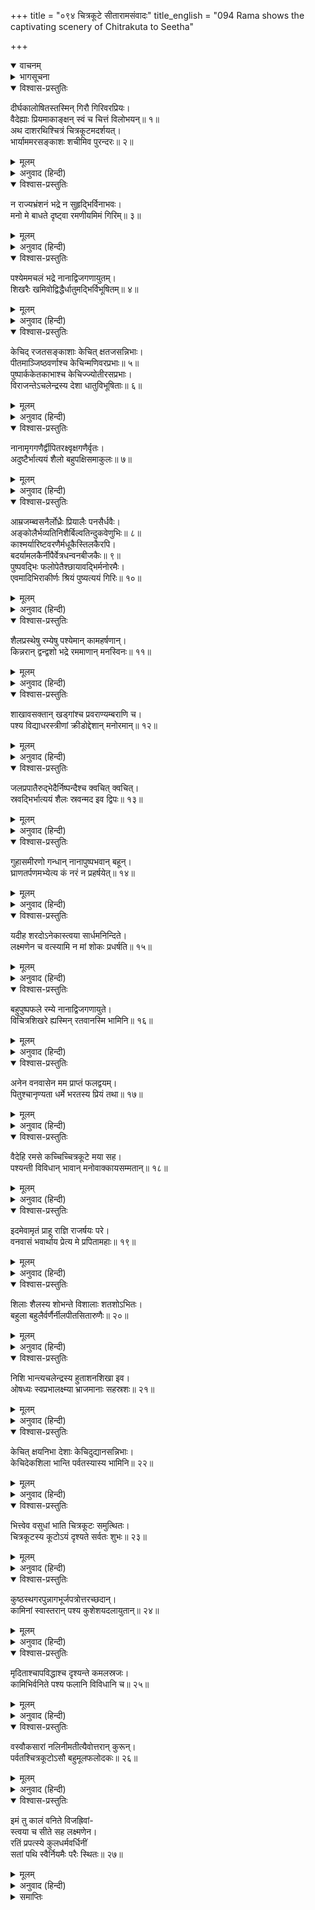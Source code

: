 +++
title = "०९४ चित्रकूटे सीतारामसंवादः"
title_english = "094 Rama shows the captivating scenery of Chitrakuta to Seetha"

+++
<details open><summary>वाचनम्</summary>
<div caption="श्रीराम-हरिसीताराममूर्ति-घनपाठिभ्यां वचनम्" class="audioEmbed" src="https://archive.org/download/Ramayana-recitation-Sriram-harisItArAmamUrti-Ghanapaati-v2/Kanda_2/Kanda_2_AYK-094-Chitra_Kute_Rama_Sita_Samvadaha.mp3"></div>
</details>

<details><summary>भागसूचना</summary>

94. श्रीरामका सीताको चित्रकूटकी शोभा दिखाना
</details>

<details open><summary>विश्वास-प्रस्तुतिः</summary>

दीर्घकालोषितस्तस्मिन् गिरौ गिरिवरप्रियः।  
वैदेह्याः प्रियमाकाङ्क्षन् स्वं च चित्तं विलोभयन्॥ १॥  
अथ दाशरथिश्चित्रं चित्रकूटमदर्शयत्।  
भार्याममरसङ्काशः शचीमिव पुरन्दरः॥ २॥
</details>

<details><summary>मूलम्</summary>

दीर्घकालोषितस्तस्मिन् गिरौ गिरिवरप्रियः।  
वैदेह्याः प्रियमाकाङ्क्षन् स्वं च चित्तं विलोभयन्॥ १॥  
अथ दाशरथिश्चित्रं चित्रकूटमदर्शयत्।  
भार्याममरसङ्काशः शचीमिव पुरन्दरः॥ २॥
</details>

<details><summary>अनुवाद (हिन्दी)</summary>

गिरिवर चित्रकूट श्रीरामको बहुत ही प्रिय लगता था। वे उस पर्वतपर बहुत दिनोंसे रह रहे थे। एक दिन अमरतुल्य तेजस्वी दशरथनन्दन श्रीराम विदेहराजकुमारी सीताका प्रिय करनेकी इच्छासे तथा अपने मनको भी बहलानेके लिये अपनी भार्याको विचित्र चित्रकूटकी शोभाका दर्शन कराने लगे, मानो देवराज इन्द्र अपनी पत्नी शचीको पर्वतीय सुषमाका दर्शन करा रहे हों॥
</details>

<details open><summary>विश्वास-प्रस्तुतिः</summary>

न राज्यभ्रंशनं भद्रे न सुहृद्भिर्विनाभवः।  
मनो मे बाधते दृष्ट्वा रमणीयमिमं गिरिम्॥ ३॥
</details>

<details><summary>मूलम्</summary>

न राज्यभ्रंशनं भद्रे न सुहृद्भिर्विनाभवः।  
मनो मे बाधते दृष्ट्वा रमणीयमिमं गिरिम्॥ ३॥
</details>

<details><summary>अनुवाद (हिन्दी)</summary>

(वे बोले—) ‘भद्रे! यद्यपि मैं राज्यसे भ्रष्ट हो गया हूँ तथा मुझे अपने हितैषी सुहृदोंसे विलग होकर रहना पड़ता है, तथापि जब मैं इस रमणीय पर्वतकी ओर देखता हूँ, तब मेरा सारा दुःख दूर हो जाता है—राज्यका न मिलना और सुहृदोंका विछोह होना भी मेरे मनको व्यथित नहीं कर पाता है॥ ३॥
</details>

<details open><summary>विश्वास-प्रस्तुतिः</summary>

पश्येममचलं भद्रे नानाद्विजगणायुतम्।  
शिखरैः खमिवोद्विद्धैर्धातुमद्भिर्विभूषितम्॥ ४॥
</details>

<details><summary>मूलम्</summary>

पश्येममचलं भद्रे नानाद्विजगणायुतम्।  
शिखरैः खमिवोद्विद्धैर्धातुमद्भिर्विभूषितम्॥ ४॥
</details>

<details><summary>अनुवाद (हिन्दी)</summary>

‘कल्याणि! इस पर्वतपर दृष्टिपात तो करो, नाना प्रकारके असंख्य पक्षी यहाँ कलरव कर रहे हैं। नाना प्रकारके धातुओंसे मण्डित इसके गगन-चुम्बी शिखर मानो आकाशको बेध रहे हैं। इन शिखरोंसे विभूषित हुआ यह चित्रकूट कैसी शोभा पा रहा है!॥ ४॥
</details>

<details open><summary>विश्वास-प्रस्तुतिः</summary>

केचिद् रजतसङ्काशाः केचित् क्षतजसन्निभाः।  
पीतमाञ्जिष्ठवर्णाश्च केचिन्मणिवरप्रभाः॥ ५॥  
पुष्पार्ककेतकाभाश्च केचिज्ज्योतीरसप्रभाः।  
विराजन्तेऽचलेन्द्रस्य देशा धातुविभूषिताः॥ ६॥
</details>

<details><summary>मूलम्</summary>

केचिद् रजतसङ्काशाः केचित् क्षतजसन्निभाः।  
पीतमाञ्जिष्ठवर्णाश्च केचिन्मणिवरप्रभाः॥ ५॥  
पुष्पार्ककेतकाभाश्च केचिज्ज्योतीरसप्रभाः।  
विराजन्तेऽचलेन्द्रस्य देशा धातुविभूषिताः॥ ६॥
</details>

<details><summary>अनुवाद (हिन्दी)</summary>

‘विभिन्न धातुओंसे अलंकृत अचलराज चित्रकूटके प्रदेश कितने सुन्दर लगते हैं! इनमेंसे कोई तो चाँदीके समान चमक रहे हैं। कोई लोहूकी लाल आभाका विस्तार करते हैं। किन्हीं प्रदेशोंके रंग पीले और मंजिष्ठ वर्णके हैं। कोई श्रेष्ठ मणियोंके समान उद्भासित होते हैं। कोई पुखराजके समान, कोई स्फटिकके सदृश और कोई केवड़ेके फूलके समान कान्तिवाले हैं तथा कुछ प्रदेश नक्षत्रों और पारेके समान प्रकाशित होते हैं॥ ५-६॥
</details>

<details open><summary>विश्वास-प्रस्तुतिः</summary>

नानामृगगणैर्द्वीपितरक्ष्वृक्षगणैर्वृतः।  
अदुष्टैर्भात्ययं शैलो बहुपक्षिसमाकुलः॥ ७॥
</details>

<details><summary>मूलम्</summary>

नानामृगगणैर्द्वीपितरक्ष्वृक्षगणैर्वृतः।  
अदुष्टैर्भात्ययं शैलो बहुपक्षिसमाकुलः॥ ७॥
</details>

<details><summary>अनुवाद (हिन्दी)</summary>

‘यह पर्वत बहुसंख्यक पक्षियोंसे व्याप्त है तथा नाना प्रकारके मृगों, बड़े-बड़े व्याघ्रों, चीतों और रीछोंसे भरा हुआ है। वे व्याघ्र आदि हिंसक जन्तु अपने दुष्टभावका परित्याग करके यहाँ रहते हैं और इस पर्वतकी शोभा बढ़ाते हैं॥ ७॥
</details>

<details open><summary>विश्वास-प्रस्तुतिः</summary>

आम्रजम्ब्वसनैर्लोध्रैः प्रियालैः पनसैर्धवैः।  
अङ्कोलैर्भव्यतिनिशैर्बिल्वतिन्दुकवेणुभिः॥ ८॥  
काश्मर्यारिष्टवरणैर्मधूकैस्तिलकैरपि।  
बदर्यामलकैर्नीपैर्वेत्रधन्वनबीजकैः॥ ९॥  
पुष्पवद्भिः फलोपेतैश्छायावद्भिर्मनोरमैः।  
एवमादिभिराकीर्णः श्रियं पुष्यत्ययं गिरिः॥ १०॥
</details>

<details><summary>मूलम्</summary>

आम्रजम्ब्वसनैर्लोध्रैः प्रियालैः पनसैर्धवैः।  
अङ्कोलैर्भव्यतिनिशैर्बिल्वतिन्दुकवेणुभिः॥ ८॥  
काश्मर्यारिष्टवरणैर्मधूकैस्तिलकैरपि।  
बदर्यामलकैर्नीपैर्वेत्रधन्वनबीजकैः॥ ९॥  
पुष्पवद्भिः फलोपेतैश्छायावद्भिर्मनोरमैः।  
एवमादिभिराकीर्णः श्रियं पुष्यत्ययं गिरिः॥ १०॥
</details>

<details><summary>अनुवाद (हिन्दी)</summary>

‘आम, जामुन, असन, लोध, प्रियाल, कटहल, धव, अंकोल, भव्य, तिनिश, बेल, तिन्दुक, बाँस, काश्मरी (मधुपर्णिका), अरिष्ट (नीम), वरण, महुआ, तिलक, बेर, आँवला, कदम्ब, बेत, धन्वन (इन्द्रजौ), बीजक (अनार) आदि घनी छायावाले वृक्षोंसे, जो फूलों और फलोंसे लदे होनेके कारण मनोरम प्रतीत होते थे, व्याप्त हुआ यह पर्वत अनुपम शोभाका पोषण एवं विस्तार कर रहा है॥ ८—१०॥
</details>

<details open><summary>विश्वास-प्रस्तुतिः</summary>

शैलप्रस्थेषु रम्येषु पश्येमान् कामहर्षणान्।  
किन्नरान् द्वन्द्वशो भद्रे रममाणान् मनस्विनः॥ ११॥
</details>

<details><summary>मूलम्</summary>

शैलप्रस्थेषु रम्येषु पश्येमान् कामहर्षणान्।  
किन्नरान् द्वन्द्वशो भद्रे रममाणान् मनस्विनः॥ ११॥
</details>

<details><summary>अनुवाद (हिन्दी)</summary>

‘इन रमणीय शैलशिखरोंपर उन प्रदेशोंको देखो, जो प्रेम-मिलनकी भावनाका उद्दीपन करके आन्तरिक हर्षको बढ़ानेवाले हैं। वहाँ मनस्वी किन्नर दो-दो एक साथ होकर टहल रहे हैं॥ ११॥
</details>

<details open><summary>विश्वास-प्रस्तुतिः</summary>

शाखावसक्तान् खड्गांश्च प्रवराण्यम्बराणि च।  
पश्य विद्याधरस्त्रीणां क्रीडोद्देशान् मनोरमान्॥ १२॥
</details>

<details><summary>मूलम्</summary>

शाखावसक्तान् खड्गांश्च प्रवराण्यम्बराणि च।  
पश्य विद्याधरस्त्रीणां क्रीडोद्देशान् मनोरमान्॥ १२॥
</details>

<details><summary>अनुवाद (हिन्दी)</summary>

‘इन किन्नरोंके खड्ग पेड़ोंकी डालियोंमें लटक रहे हैं। इधर विद्याधरोंकी स्त्रियोंके मनोरम क्रीड़ास्थलों तथा वृक्षोंकी शाखाओंपर रखे हुए उनके सुन्दर वस्त्रोंकी ओर भी देखो॥ १२॥
</details>

<details open><summary>विश्वास-प्रस्तुतिः</summary>

जलप्रपातैरुद्भेदैर्निष्पन्दैश्च क्वचित् क्वचित्।  
स्रवद्भिर्भात्ययं शैलः स्रवन्मद इव द्विपः॥ १३॥
</details>

<details><summary>मूलम्</summary>

जलप्रपातैरुद्भेदैर्निष्पन्दैश्च क्वचित् क्वचित्।  
स्रवद्भिर्भात्ययं शैलः स्रवन्मद इव द्विपः॥ १३॥
</details>

<details><summary>अनुवाद (हिन्दी)</summary>

‘इसके ऊपर कहीं ऊँचेसे झरने गिर रहे हैं, कहीं जमीनके भीतरसे सोते निकले हैं और कहीं-कहीं छोटे-छोटे स्रोत प्रवाहित हो रहे हैं। इन सबके द्वारा यह पर्वत मदकी धारा बहानेवाले हाथीके समान शोभा पाता है॥ १३॥
</details>

<details open><summary>विश्वास-प्रस्तुतिः</summary>

गुहासमीरणो गन्धान् नानापुष्पभवान् बहून्।  
घ्राणतर्पणमभ्येत्य कं नरं न प्रहर्षयेत्॥ १४॥
</details>

<details><summary>मूलम्</summary>

गुहासमीरणो गन्धान् नानापुष्पभवान् बहून्।  
घ्राणतर्पणमभ्येत्य कं नरं न प्रहर्षयेत्॥ १४॥
</details>

<details><summary>अनुवाद (हिन्दी)</summary>

‘गुफाओंसे निकली हुई वायु नाना प्रकारके पुष्पोंकी प्रचुर गन्ध लेकर नासिकाको तृप्त करती हुई किस पुरुषके पास आकर उसका हर्ष नहीं बढ़ा रही है॥ १४॥
</details>

<details open><summary>विश्वास-प्रस्तुतिः</summary>

यदीह शरदोऽनेकास्त्वया सार्धमनिन्दिते।  
लक्ष्मणेन च वत्स्यामि न मां शोकः प्रधर्षति॥ १५॥
</details>

<details><summary>मूलम्</summary>

यदीह शरदोऽनेकास्त्वया सार्धमनिन्दिते।  
लक्ष्मणेन च वत्स्यामि न मां शोकः प्रधर्षति॥ १५॥
</details>

<details><summary>अनुवाद (हिन्दी)</summary>

‘सती-साध्वी सीते! यदि तुम्हारे और लक्ष्मणके साथ मैं यहाँ अनेक वर्षोंतक रहूँ तो भी नगरत्यागका शोक मुझे कदापि पीड़ित नहीं करेगा॥ १५॥
</details>

<details open><summary>विश्वास-प्रस्तुतिः</summary>

बहुपुष्पफले रम्ये नानाद्विजगणायुते।  
विचित्रशिखरे ह्यस्मिन् रतवानस्मि भामिनि॥ १६॥
</details>

<details><summary>मूलम्</summary>

बहुपुष्पफले रम्ये नानाद्विजगणायुते।  
विचित्रशिखरे ह्यस्मिन् रतवानस्मि भामिनि॥ १६॥
</details>

<details><summary>अनुवाद (हिन्दी)</summary>

‘भामिनि! बहुतेरे फूलों और फलोंसे युक्त तथा नाना प्रकारके पक्षियोंसे सेवित इस विचित्र शिखरवाले रमणीय पर्वतपर मेरा मन बहुत लगता है॥ १६॥
</details>

<details open><summary>विश्वास-प्रस्तुतिः</summary>

अनेन वनवासेन मम प्राप्तं फलद्वयम्।  
पितुश्चानृण्यता धर्मे भरतस्य प्रियं तथा॥ १७॥
</details>

<details><summary>मूलम्</summary>

अनेन वनवासेन मम प्राप्तं फलद्वयम्।  
पितुश्चानृण्यता धर्मे भरतस्य प्रियं तथा॥ १७॥
</details>

<details><summary>अनुवाद (हिन्दी)</summary>

‘प्रिये! इस वनवाससे मुझे दो फल प्राप्त हुए हैं—दो लाभ हुए हैं—एक तो धर्मानुसार पिताकी आज्ञाका पालनरूप ऋण चुक गया और दूसरा भाई भरतका प्रिय हुआ॥ १७॥
</details>

<details open><summary>विश्वास-प्रस्तुतिः</summary>

वैदेहि रमसे कच्चिच्चित्रकूटे मया सह।  
पश्यन्ती विविधान् भावान् मनोवाक्कायसम्मतान्॥ १८॥
</details>

<details><summary>मूलम्</summary>

वैदेहि रमसे कच्चिच्चित्रकूटे मया सह।  
पश्यन्ती विविधान् भावान् मनोवाक्कायसम्मतान्॥ १८॥
</details>

<details><summary>अनुवाद (हिन्दी)</summary>

‘विदेहकुमारी! क्या चित्रकूट पर्वतपर मेरे साथ मन, वाणी और शरीरको प्रिय लगनेवाले भाँति-भाँतिके पदार्थोंको देखकर तुम्हें आनन्द प्राप्त होता है?॥ १८॥
</details>

<details open><summary>विश्वास-प्रस्तुतिः</summary>

इदमेवामृतं प्राहू राज्ञि राजर्षयः परे।  
वनवासं भवार्थाय प्रेत्य मे प्रपितामहाः॥ १९॥
</details>

<details><summary>मूलम्</summary>

इदमेवामृतं प्राहू राज्ञि राजर्षयः परे।  
वनवासं भवार्थाय प्रेत्य मे प्रपितामहाः॥ १९॥
</details>

<details><summary>अनुवाद (हिन्दी)</summary>

‘रानी! मेरे प्रपितामह मनु आदि उत्कृष्ट राजर्षियोंने नियमपूर्वक किये गये इन वनवासको ही अमृत बतलाया है; इससे शरीरत्यागके पश्चात् परम कल्याणकी प्राप्ति होती है॥ १९॥
</details>

<details open><summary>विश्वास-प्रस्तुतिः</summary>

शिलाः शैलस्य शोभन्ते विशालाः शतशोऽभितः।  
बहुला बहुलैर्वर्णैर्नीलपीतसितारुणैः॥ २०॥
</details>

<details><summary>मूलम्</summary>

शिलाः शैलस्य शोभन्ते विशालाः शतशोऽभितः।  
बहुला बहुलैर्वर्णैर्नीलपीतसितारुणैः॥ २०॥
</details>

<details><summary>अनुवाद (हिन्दी)</summary>

‘चारों ओर इस पर्वतकी सैकड़ों विशाल शिलाएँ शोभा पा रही हैं, जो नीले, पीले, सफेद और लाल आदि विविध रंगोंसे अनेक प्रकारकी दिखायी देती हैं॥ २०॥
</details>

<details open><summary>विश्वास-प्रस्तुतिः</summary>

निशि भान्त्यचलेन्द्रस्य हुताशनशिखा इव।  
ओषध्यः स्वप्रभालक्ष्म्या भ्राजमानाः सहस्रशः॥ २१॥
</details>

<details><summary>मूलम्</summary>

निशि भान्त्यचलेन्द्रस्य हुताशनशिखा इव।  
ओषध्यः स्वप्रभालक्ष्म्या भ्राजमानाः सहस्रशः॥ २१॥
</details>

<details><summary>अनुवाद (हिन्दी)</summary>

‘रातमें इस पर्वतराजके ऊपर लगी हुई सहस्रों ओषधियाँ अपनी प्रभासम्पत्तिसे प्रकाशित होती हुई अग्निशिखाके समान उद्भासित होती हैं॥ २१॥
</details>

<details open><summary>विश्वास-प्रस्तुतिः</summary>

केचित् क्षयनिभा देशाः केचिदुद्यानसन्निभाः।  
केचिदेकशिला भान्ति पर्वतस्यास्य भामिनि॥ २२॥
</details>

<details><summary>मूलम्</summary>

केचित् क्षयनिभा देशाः केचिदुद्यानसन्निभाः।  
केचिदेकशिला भान्ति पर्वतस्यास्य भामिनि॥ २२॥
</details>

<details><summary>अनुवाद (हिन्दी)</summary>

‘भामिनि! इस पर्वतके कई स्थान घरकी भाँति दिखायी देते हैं (क्योंकि वे वृक्षोंकी घनी छायासे आच्छादित हैं) और कई स्थान चम्पा, मालती आदि फूलोंकी अधिकताके कारण उद्यानके समान सुशोभित होते हैं तथा कितने ही स्थान ऐसे हैं जहाँ बहुत दूरतक एक ही शिला फैली हुई है। इन सबकी बड़ी शोभा होती है॥ २२॥
</details>

<details open><summary>विश्वास-प्रस्तुतिः</summary>

भित्त्वेव वसुधां भाति चित्रकूटः समुत्थितः।  
चित्रकूटस्य कूटोऽयं दृश्यते सर्वतः शुभः॥ २३॥
</details>

<details><summary>मूलम्</summary>

भित्त्वेव वसुधां भाति चित्रकूटः समुत्थितः।  
चित्रकूटस्य कूटोऽयं दृश्यते सर्वतः शुभः॥ २३॥
</details>

<details><summary>अनुवाद (हिन्दी)</summary>

‘ऐसा जान पड़ता है कि यह चित्रकूट पर्वत पृथ्वीको फाड़कर ऊपर उठ आया है। चित्रकूटका यह शिखर सब ओरसे सुन्दर दिखायी देता है॥ २३॥
</details>

<details open><summary>विश्वास-प्रस्तुतिः</summary>

कुष्ठस्थगरपुन्नागभूर्जपत्रोत्तरच्छदान्।  
कामिनां स्वास्तरान् पश्य कुशेशयदलायुतान्॥ २४॥
</details>

<details><summary>मूलम्</summary>

कुष्ठस्थगरपुन्नागभूर्जपत्रोत्तरच्छदान्।  
कामिनां स्वास्तरान् पश्य कुशेशयदलायुतान्॥ २४॥
</details>

<details><summary>अनुवाद (हिन्दी)</summary>

‘प्रिये! देखो, ये विलासियोंके बिस्तर हैं, जिनपर उत्पल, पुत्रजीवक, पुन्नाग और भोजपत्र—इनके पत्ते ही चादरका काम देते हैं तथा इनके ऊपर सब ओरसे कमलोंके पत्ते बिछे हुए हैं॥ २४॥
</details>

<details open><summary>विश्वास-प्रस्तुतिः</summary>

मृदिताश्चापविद्धाश्च दृश्यन्ते कमलस्रजः।  
कामिभिर्वनिते पश्य फलानि विविधानि च॥ २५॥
</details>

<details><summary>मूलम्</summary>

मृदिताश्चापविद्धाश्च दृश्यन्ते कमलस्रजः।  
कामिभिर्वनिते पश्य फलानि विविधानि च॥ २५॥
</details>

<details><summary>अनुवाद (हिन्दी)</summary>

‘प्रियतमे! ये कमलोंकी मालाएँ दिखायी देती हैं, जो विलासियोंद्वारा मसलकर फेंक दी गयी हैं। उधर देखो, वृक्षोंमें नाना प्रकारके फल लगे हुए हैं॥ २५॥
</details>

<details open><summary>विश्वास-प्रस्तुतिः</summary>

वस्वौकसारां नलिनीमतीत्यैवोत्तरान् कुरून्।  
पर्वतश्चित्रकूटोऽसौ बहुमूलफलोदकः॥ २६॥
</details>

<details><summary>मूलम्</summary>

वस्वौकसारां नलिनीमतीत्यैवोत्तरान् कुरून्।  
पर्वतश्चित्रकूटोऽसौ बहुमूलफलोदकः॥ २६॥
</details>

<details><summary>अनुवाद (हिन्दी)</summary>

‘बहुत-से फल, मूल और जलसे सम्पन्न यह चित्रकूट पर्वत कुबेर-नगरी वस्वौकसारा (अलका), इन्द्रपुरी नलिनी (अमरावती अथवा नलिनी नामसे प्रसिद्ध कुबेरकी सौगन्धिक कमलोंसे युक्त पुष्करिणी) तथा उत्तर कुरुको भी अपनी शोभासे तिरस्कृत कर रहा है॥ २६॥
</details>

<details open><summary>विश्वास-प्रस्तुतिः</summary>

इमं तु कालं वनिते विजह्रिवां-  
स्त्वया च सीते सह लक्ष्मणेन।  
रतिं प्रपत्स्ये कुलधर्मवर्धिनीं  
सतां पथि स्वैर्नियमैः परैः स्थितः॥ २७॥
</details>

<details><summary>मूलम्</summary>

इमं तु कालं वनिते विजह्रिवां-  
स्त्वया च सीते सह लक्ष्मणेन।  
रतिं प्रपत्स्ये कुलधर्मवर्धिनीं  
सतां पथि स्वैर्नियमैः परैः स्थितः॥ २७॥
</details>

<details><summary>अनुवाद (हिन्दी)</summary>

‘प्राणवल्लभे सीते! अपने उत्तम नियमोंको पालन करते हुए सन्मार्गपर स्थित रहकर यदि तुम्हारे और लक्ष्मणके साथ यह चौदह वर्षोंका समय मैं सानन्द व्यतीत कर लूँगा तो मुझे वह सुख प्राप्त होगा जो कुलधर्मको बढ़ानेवाला है’॥ २७॥
</details>

<details><summary>समाप्तिः</summary>

इत्यार्षे श्रीमद्रामायणे वाल्मीकीये आदिकाव्येऽयोध्याकाण्डे चतुर्नवतितमः सर्गः॥ ९४॥  
इस प्रकार श्रीवाल्मीकिनिर्मित आर्षरामायण आदिकाव्यके अयोध्याकाण्डमें चौरानबेवाँ सर्ग पूरा हुआ॥ ९४॥
</details>

